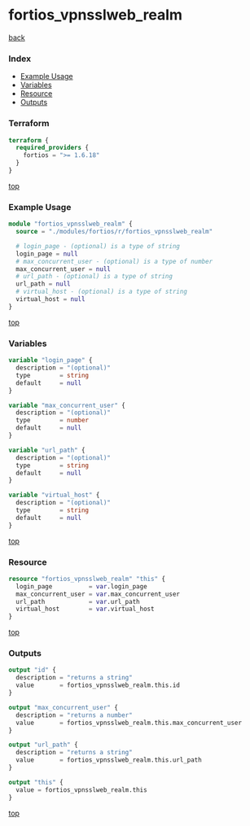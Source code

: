 # fortios_vpnsslweb_realm

[back](../fortios.md)

### Index

- [Example Usage](#example-usage)
- [Variables](#variables)
- [Resource](#resource)
- [Outputs](#outputs)

### Terraform

```terraform
terraform {
  required_providers {
    fortios = ">= 1.6.18"
  }
}
```

[top](#index)

### Example Usage

```terraform
module "fortios_vpnsslweb_realm" {
  source = "./modules/fortios/r/fortios_vpnsslweb_realm"

  # login_page - (optional) is a type of string
  login_page = null
  # max_concurrent_user - (optional) is a type of number
  max_concurrent_user = null
  # url_path - (optional) is a type of string
  url_path = null
  # virtual_host - (optional) is a type of string
  virtual_host = null
}
```

[top](#index)

### Variables

```terraform
variable "login_page" {
  description = "(optional)"
  type        = string
  default     = null
}

variable "max_concurrent_user" {
  description = "(optional)"
  type        = number
  default     = null
}

variable "url_path" {
  description = "(optional)"
  type        = string
  default     = null
}

variable "virtual_host" {
  description = "(optional)"
  type        = string
  default     = null
}
```

[top](#index)

### Resource

```terraform
resource "fortios_vpnsslweb_realm" "this" {
  login_page          = var.login_page
  max_concurrent_user = var.max_concurrent_user
  url_path            = var.url_path
  virtual_host        = var.virtual_host
}
```

[top](#index)

### Outputs

```terraform
output "id" {
  description = "returns a string"
  value       = fortios_vpnsslweb_realm.this.id
}

output "max_concurrent_user" {
  description = "returns a number"
  value       = fortios_vpnsslweb_realm.this.max_concurrent_user
}

output "url_path" {
  description = "returns a string"
  value       = fortios_vpnsslweb_realm.this.url_path
}

output "this" {
  value = fortios_vpnsslweb_realm.this
}
```

[top](#index)